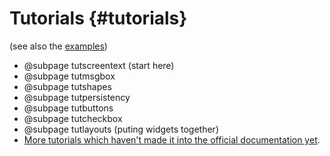Tutorials {#tutorials}
=========
(see also the <a href="examples.html">examples</a>)
* @subpage tutscreentext (start here)
* @subpage tutmsgbox
* @subpage tutshapes
* @subpage tutpersistency
* @subpage tutbuttons
* @subpage tutcheckbox
* @subpage tutlayouts (puting widgets together)
* [More tutorials which haven't made it into the official documentation yet](https://sagi-z.github.io/CanvasCV/tutorials "more tutorials").
